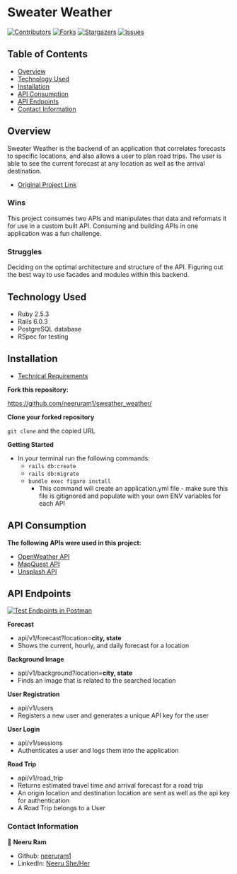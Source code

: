 # Sweater Weather

[![Contributors][contributors-shield]][contributors-url]
[![Forks][forks-shield]][forks-url]
[![Stargazers][stars-shield]][stars-url]
[![Issues][issues-shield]][issues-url]

## Table of Contents

- [Overview](#overview)
- [Technology Used](#technology-used)
- [Installation](#installation)
- [API Consumption](#api-consumption)
- [API Endpoints](#api-endpoints)
- [Contact Information](#contact-information)

<!-- Brief Description -->

## Overview

Sweater Weather is the backend of an application that correlates forecasts to specific locations, and also allows a user to plan road trips. The user is able to see the current forecast at any location as well as the arrival destination. 

- [Original Project Link](https://mod4.turing.io/projects/capstone.html)


### Wins

This project consumes two APIs and manipulates that data and reformats it for use in a custom built API. Consuming and building APIs in one application was a fun challenge. 

### Struggles

Deciding on the optimal architecture and structure of the API. Figuring out the best way to use facades and modules within this backend. 


## Technology Used

- Ruby 2.5.3
- Rails 6.0.3
- PostgreSQL database
- RSpec for testing

## Installation

- [Technical Requirements](https://backend.turing.io/module3/projects/sweater_weather/requirements)

**Fork this repository:**

https://github.com/neeruram1/sweather_weather/

**Clone your forked repository**

`git clone` and the copied URL

**Getting Started**
- In your terminal run the following commands:
  - `rails db:create`
  - `rails db:migrate`
  - `bundle exec figaro install`
    - This command will create an application.yml file - make sure this file is gitignored and populate with your own ENV variables for each API

## API Consumption
**The following APIs were used in this project:**
- [OpenWeather API](https://openweathermap.org/api/one-call-api)
- [MapQuest API](https://developer.mapquest.com/documentation/geocoding-api/)
- [Unsplash API](https://unsplash.com/developers)

## API Endpoints 
[![Test Endpoints in Postman](https://run.pstmn.io/button.svg)](https://www.getpostman.com/collections/8d7bfa80b4ed43128de3)

**Forecast**
- api/v1/forecast?location=**city, state**
- Shows the current, hourly, and daily forecast for a location

**Background Image**
- api/v1/background?location=**city, state**
- Finds an image that is related to the searched location

**User Registration**
- api/v1/users
- Registers a new user and generates a unique API key for the user

**User Login**
- api/v1/sessions
- Authenticates a user and logs them into the application

**Road Trip**
- api/v1/road_trip
- Returns estimated travel time and arrival forecast for a road trip
- An origin location and destination location are sent as well as the api key for authentication
- A Road Trip belongs to a User

### Contact Information
👤 **Neeru Ram**

- Github: [neeruram1](https://github.com/neeruram1)
- LinkedIn: [Neeru She/Her](https://www.linkedin.com/in/neeru-ram-81a2b867/)






<!-- MARKDOWN LINKS & IMAGES -->

[contributors-shield]: https://img.shields.io/github/contributors/neeruram1/sweater_weather.svg?style=flat-square
[contributors-url]: https://github.com/neeruram1/sweater_weather/graphs/contributors
[forks-shield]: https://img.shields.io/github/forks/neeruram1/sweater_weather.svg?style=flat-square
[forks-url]: https://github.com/neeruram1/sweater_weather/network/members
[stars-shield]: https://img.shields.io/github/stars/neeruram1/sweater_weather.svg?style=flat-square
[stars-url]: https://github.com/neeruram1/sweater_weather/stargazers
[issues-shield]: https://img.shields.io/github/issues/neeruram1/sweater_weather.svg?style=flat-square
[issues-url]: https://github.com/neeruram1/sweater_weather/issues






